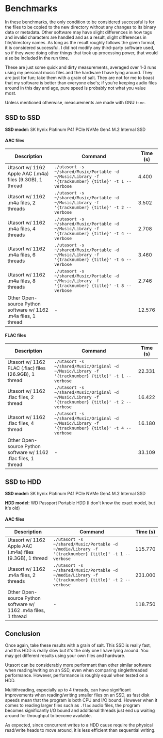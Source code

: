 # Benchmarks

In these benchmarks, the only condition to be considered successful is for the files to be
copied to the new directory without any changes to its binary data or metadata. Other software
may have slight differences in how tags and invalid characters are handled and as a result,
slight differences in file/directory names. As long as the result roughly follows the given format,
it is considered successful. I did not modify any third-party software used, so if they were doing
other things that took up processing power, that would also be included in the run time.

These are just some quick and dirty measurements, averaged over 1-3 runs using my personal music files
and the hardware I have lying around. They are just for fun; take them with a grain of salt. They are
not for me to boast that my software is better than everyone else's; if you're keeping audio files around in this day
and age, pure speed is probably not what you value most.

Unless mentioned otherwise, measurements are made with GNU `time`.

## SSD to SSD

**SSD model:** SK hynix Platinum P41 PCIe NVMe Gen4 M.2 Internal SSD

#### AAC files

| Description | Command | Time (s) |
| -------------------------------------------------------------- | --------------------------------------------------------------------------------------------------- | -------- |
| Utasort w/ 1162 Apple AAC (.m4a) files (9.3GB), 1 thread | `./utasort -s ~/shared/Music/Portable -d ~/Music/Library -f '{tracknumber} {title}' -t 1 --verbose` | 4.400 |
| Utasort w/ 1162 .m4a files, 2 threads | `./utasort -s ~/shared/Music/Portable -d ~/Music/Library -f '{tracknumber} {title}' -t 2 --verbose` | 3.502 |
| Utasort w/ 1162 .m4a files, 4 threads | `./utasort -s ~/shared/Music/Portable -d ~/Music/Library -f '{tracknumber} {title}' -t 4 --verbose` | 2.708 |
| Utasort w/ 1162 .m4a files, 6 threads | `./utasort -s ~/shared/Music/Portable -d ~/Music/Library -f '{tracknumber} {title}' -t 6 --verbose` | 3.460 |
| Utasort w/ 1162 .m4a files, 8 threads | `./utasort -s ~/shared/Music/Portable -d ~/Music/Library -f '{tracknumber} {title}' -t 8 --verbose` | 2.746 |
| Other Open-source Python software w/ 1162 .m4a files, 1 thread | - | 12.576 |

#### FLAC files

| Description | Command | Time (s) |
| --------------------------------------------------------------- | --------------------------------------------------------------------------------------------------- | -------- |
| Utasort w/ 1162 FLAC (.flac) files (26.9GB), 1 thread | `./utasort -s ~/shared/Music/Original -d ~/Music/Library -f '{tracknumber} {title}' -t 1 --verbose` | 22.331 |
| Utasort w/ 1162 .flac files, 2 thread | `./utasort -s ~/shared/Music/Original -d ~/Music/Library -f '{tracknumber} {title}' -t 2 --verbose` | 16.422 |
| Utasort w/ 1162 .flac files, 4 thread | `./utasort -s ~/shared/Music/Original -d ~/Music/Library -f '{tracknumber} {title}' -t 4 --verbose` | 16.180 |
| Other Open-source Python software w/ 1162 .flac files, 1 thread | - | 33.109 |

## SSD to HDD

**SSD model:** SK hynix Platinum P41 PCIe NVMe Gen4 M.2 Internal SSD

**HDD model:** WD Passport Portable HDD (I don't know the exact model, but it's old)

#### AAC files

| Description | Command | Time (s) |
| -------------------------------------------------------------- | --------------------------------------------------------------------------------------------------- | -------- |
| Utasort w/ 1162 Apple AAC (.m4a) files (9.3GB), 1 thread | `./utasort -s ~/shared/Music/Portable -d ~/media/Library -f '{tracknumber} {title}' -t 1 --verbose` | 115.770 |
| Utasort w/ 1162 .m4a files, 2 threads | `./utasort -s ~/shared/Music/Portable -d ~/media/Library -f '{tracknumber} {title}' -t 2 --verbose` | 231.000 |
| Other Open-source Python software w/ 1162 .m4a files, 1 thread | - | 118.750 |


<!-- #### FLAC files -->
<!---->
<!-- | Description | Command | Time (s) | -->
<!-- | --------------------------------------------------------------- | --------------------------------------------------------------------------------------------------- | -------- | -->
<!-- | Utasort w/ 1162 FLAC (.flac) files (26.9GB), 1 thread | `./utasort -s ~/shared/Music/Original -d ~/media/Library -f '{tracknumber} {title}' -t 1 --verbose` | | -->
<!-- | Other Open-source Python software w/ 1162 .flac files, 1 thread | - | | -->

## Conclusion

Once again, 
take these results with a grain of salt. This SSD is really fast, and this HDD is really slow but it's the only
one I have lying around. You may get different results using your own files and hardware.

Utasort can be considerably more performant than other similar software when reading/writing on an SSD, even when
comparing singlethreaded performance. However, performance is roughly equal when tested on a HDD. 

Multithreading, especially up to 4 threads, can have significant improvements when reading/writing smaller files
on an SSD, as fast disk speeds mean that the program is both CPU and I/O bound. However when it comes
to reading larger files such as `.flac` audio files, the program becomes significantly I/O bound and additional
threads just end up waiting around for throughput to become available.

As expected, since concurrent writes to a HDD cause require the physical read/write heads to move around, it is less efficient than
sequential writing. 
